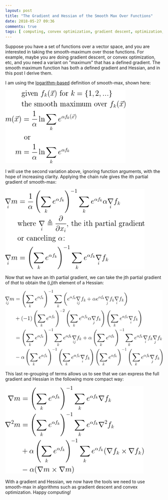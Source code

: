 ```yaml
---
layout: post
title: "The Gradient and Hessian of the Smooth Max Over Functions"
date: 2018-05-27 09:36
comments: true
tags: [ computing, convex optimization, gradient descent, optimization, math, smooth max, soft max, gradient, hessian ]
---
```

Suppose you have a set of functions over a vector space, and you are interested in taking the smooth-maximum over those functions.
For example, maybe you are doing gradient descent, or convex optimization, etc, and you need a variant on "maximum" that has a defined gradient.
The smooth maximum function has both a defined gradient and Hessian, and in this post I derive them.

I am using the [logarithm-based](https://www.johndcook.com/blog/2010/01/13/soft-maximum/) definition of smooth-max, shown here:

![eq1](/assets/images/smoothmax/eq1.png)

I will use the second variation above, ignoring function arguments, with the hope of increasing clarity.
Applying the chain rule gives the ith partial gradient of smooth-max:

![eq2](/assets/images/smoothmax/eq2.png)

Now that we have an ith partial gradient, we can take the jth partial gradient of _that_ to obtain the (i,j)th element of a Hessian:

![eq3](/assets/images/smoothmax/eq3.png)

This last re-grouping of terms allows us to see that we can express the full gradient and Hessian in the following more compact way:

![eq4](/assets/images/smoothmax/eq4.png)

With a gradient and Hessian, we now have the tools we need to use smooth-max in algorithms such as gradient descent and convex optimization. Happy computing!

